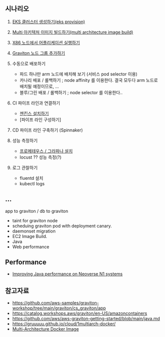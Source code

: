 ## 시나리오 ##

1. [EKS 클러스터 생성하기(eks provision)](https://github.com/gnosia93/eks-grv-mig/blob/main/tutorial/1.infra.md)

2. [Multi 아키텍처 이미지 빌드하기(multi architecture image build)](https://github.com/gnosia93/eks-grv-mig/blob/main/tutorial/2.multi-arch-image.md)

3. [X86 노드에서 어플리케이션 실행하기]()
       
4. [Graviton 노드 그룹 추가하기](https://github.com/gnosia93/eks-grv-mig/blob/main/tutorial/3.graviton-nodegroup.md)

5. 수동으로 배포하기
    - 파드 하나만 arm 노드에 배치해 보기 (서비스 pod selector 이용)
    - 카나리 배포 / 롤백하기 ; node affinity 를 이용한다. 결국 모두다 arm 노드로 배치될 예정이므로, ...      
    - 블루/그린 배포 / 롤백하기 ; node selector 를 이용한다..
      
6. CI 파이프 라인과 연결하기
    - [젠킨스 설치하기](https://github.com/gnosia93/eks-grv-mig/blob/main/tutorial/5.jenkins.md)
    - [파이프 라인 구성하기]
      
7. CD 파이프 라인 구축하기 (Spinnaker)

8. 성능 측정하기
    - [프로메테우스 / 그라파나 설치](https://github.com/gnosia93/eks-grv-adp/blob/main/tutorial/7.prometheus.md)
    - locust ?? 성능 측정(?)
    
9. 로그 관찰하기  
   - fluentd 설치
   - kubectl logs 

## ... ##

app to graviton / db to graviton

* taint for graviton node
* scheduing graviton pod with deployment canary.
* daemonset migration
* EC2 Image Build.
* Java
* Web performance



## Performance ##

* [Improving Java performance on Neoverse N1 systems](https://community.arm.com/arm-community-blogs/b/architectures-and-processors-blog/posts/java-performance-on-neoverse-n1)




## 참고자료 ##

* https://github.com/aws-samples/graviton-workshop/tree/main/graviton/cs_graviton/app
* https://catalog.workshops.aws/graviton/en-US/amazoncontainers
* https://github.com/aws/aws-graviton-getting-started/blob/main/java.md
* https://gruuuuu.github.io/cloud/1multiarch-docker/
* [Multi-Architecture Docker Image](https://medium.com/illumination/multi-architecture-docker-image-3637ba05e5eb)
